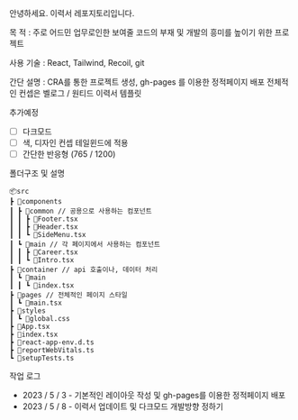 안녕하세요. 이력서 레포지토리입니다.

목 적 : 주로 어드민 업무로인한 보여줄 코드의 부재 및 개발의 흥미를 높이기 위한 프로젝트

사용 기술 : React, Tailwind, Recoil, git

간단 설명 : CRA를 통한 프로젝트 생성, gh-pages 를 이용한 정적페이지 배포
전체적인 컨셉은 벨로그 / 원티드 이력서 템플릿

추가예정

- [ ] 다크모드
- [ ] 색, 디자인 컨셉 테일윈드에 적용
- [ ] 간단한 반응형 (765 / 1200)

폴더구조 및 설명

```
📦src
┣ 📂components
┃ ┣ 📂common // 공용으로 사용하는 컴포넌트
┃ ┃ ┣ 📜Footer.tsx
┃ ┃ ┣ 📜Header.tsx
┃ ┃ ┗ 📜SideMenu.tsx
┃ ┗ 📂main // 각 페이지에서 사용하는 컴포넌트
┃ ┃ ┣ 📜Career.tsx
┃ ┃ ┗ 📜Intro.tsx
┣ 📂container // api 호출이나, 데이터 처리
┃ ┗ 📂main
┃ ┃ ┗ 📜index.tsx
┣ 📂pages // 전체적인 페이지 스타일
┃ ┗ 📜main.tsx
┣ 📂styles
┃ ┗ 📜global.css
┣ 📜App.tsx
┣ 📜index.tsx
┣ 📜react-app-env.d.ts
┣ 📜reportWebVitals.ts
┗ 📜setupTests.ts
```

작업 로그

- 2023 / 5 / 3 - 기본적인 레이아웃 작성 및 gh-pages를 이용한 정적페이지 배포
- 2023 / 5 / 8 - 이력서 업데이트 및 다크모드 개발방향 정하기
